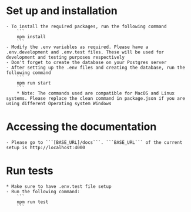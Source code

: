 # Set up and installation
    - To install the required packages, run the following command
        ```
        npm install
        ```
    - Modify the .env variables as required. Please have a .env.development and .env.test files. These will be used for development and testing purposes respectively
    - Don't forget to create the database on your Postgres server
    - After setting up the .env files and creating the database, run the following command
        ```
        npm run start
        ```
        * Note: The commands used are compatible for MacOS and Linux systems. Please replace the clean command in package.json if you are using different Operating system Windows
        

# Accessing the documentation
    - Please go to ```[BASE_URL]/docs```. ```BASE_URL``` of the current setup is http://localhost:4000

# Run tests
    * Make sure to have .env.test file setup
    - Run the following command:
        ```
        npm run test
        ```
